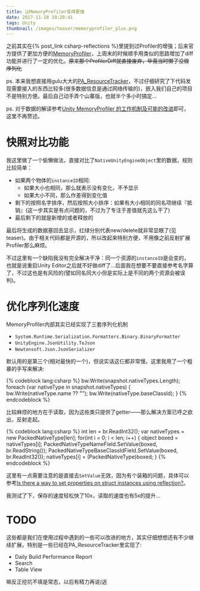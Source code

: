 ```yaml
---
title: 让MemoryProfiler变得更强
date: 2017-11-18 19:20:41
tags: Unity
thumbnail: /images/teaser/memoryprofiler_plus.png
---
```


之前其实在{% post_link csharp-reflections %}里提到过Profiler的增强；后来官方提供了更加方便的[MemoryProfiler](https://bitbucket.org/Unity-Technologies/memoryprofiler)，上周末的时候顺手用类似的思路增加了diff功能并进行了一定的优化。~~原来那个ProfilerDiff就直接废弃，毕竟当时懒了没做序列化~~

ps. 本来我想直接用gulu大大的[PA_ResourceTracker](https://github.com/PerfAssist/PA_ResourceTracker)，不过仔细研究了下代码发现需要接入的东西比较多(很多数据信息是通过网络传输的)，嵌入我们自己的项目不是特别方便。最后自己动手弄个山寨版，也就半个多小时搞定...

<!--more-->

ps. 对于数据的解读参考[Unity MemoryProfiler 的工作机制及可能的改进](https://gulu-dev.com/post/perf_assist/2017-01-25-unity-memoryprofiler)即可，这里不再赘述。

# 快照对比功能

我这里做了一个偷懒做法，直接对比了`NativeUnityEngineObject`里的数据，规则比较简单：

- 如果两个物体的`instanceID`相同:
	- 如果大小也相同，那么就表示没有变化，不予显示
	- 如果大小不同，那么作差得到变化值
- 剩下的按照名字排序，然后按照大小排序：如果有大小相同的同名项继续『抵销』(这一步其实是有点问题的，不过为了专注于差值就先这么干了)
- 最后剩下的就是新增的或者释放的

最后将生成的数据塞回去显示，红绿分别代表new/delete就非常显眼了(见teaser)。由于相关代码都是开源的，所以改起来特别方便，不用像之前反射扩展Profiler那么麻烦。

不过这里有一个缺陷我没有完全解决干净：同一个资源的`instanceID`是会变的，也就是说重启Unity Editor之后就不好做diff了...后面我在想要不要直接参考名字算了，不过这也是有风险的(譬如同名同大小但是实际上是不同的两个资源会被误判)。

# 优化序列化速度

MemoryProfiler内部其实已经实现了三套序列化机制

- `System.Runtime.Serialization.Formatters.Binary.BinaryFormatter`
- `UnityEngine.JsonUtility.ToJson`
- `Newtonsoft.Json.JsonSerializer`

默认用的是第三个(相对最快的一个)，但说实话这仨都非常慢。这里我用了一个粗暴的手写来解决:

{% codeblock lang:csharp %}
bw.Write(snapshot.nativeTypes.Length);
foreach (var nativeType in snapshot.nativeTypes)
{
    bw.Write(nativeType.name ?? "");
    bw.Write(nativeType.baseClassId);
}
{% endcodeblock %}

比较麻烦的地方在于读取，因为这些类只提供了getter——那么解决方案已呼之欲出，反射走起。

{% codeblock lang:csharp %}
int len = br.ReadInt32();
var nativeTypes = new PackedNativeType[len];
for(int i = 0; i < len; i++)
{
    object boxed = nativeTypes[i];
    PackedNativeTypeNameField.SetValue(boxed, br.ReadString());
    PackedNativeTypeBaseClassIdField.SetValue(boxed, br.ReadInt32());
    nativeTypes[i] = (PackedNativeType)boxed;
}
{% endcodeblock %}

这里有一点需要注意的是直接去`SetValue`无效，因为有个装箱的问题，具体可以参考[Is there a way to set properties on struct instances using reflection?](https://stackoverflow.com/questions/6280506/is-there-a-way-to-set-properties-on-struct-instances-using-reflection)。

我测试了下，保存的速度轻松快了10x，读取的速度也有5x的提升...

# TODO

这些都是我们在使用过程中遇到的一些可以改进的地方，其实仔细想想还有不少继续扩展，特别是一些已经在PA_ResourceTracker里实现了: 

- Daily Build Performance Report
- Search
- Table View

嘛反正挖坑不填是常态，以后有精力再说(逃
